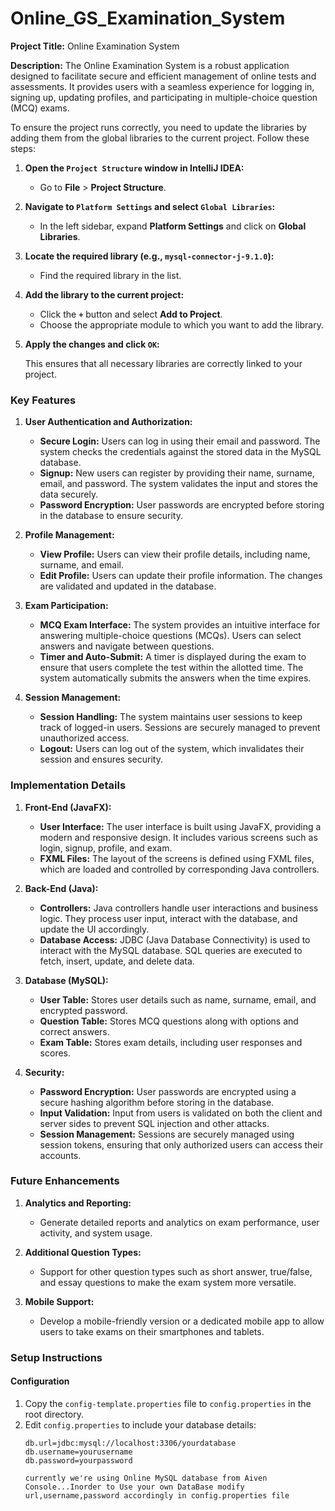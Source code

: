 # Online_GS_Examination_System
**Project Title:** Online Examination System

**Description:** 
The Online Examination System is a robust application designed to facilitate secure and efficient management of online tests and assessments. It provides users with a seamless experience for logging in, signing up, updating profiles, and participating in multiple-choice question (MCQ) exams.

To ensure the project runs correctly, you need to update the libraries by adding them from the global libraries to the current project. Follow these steps:

1. **Open the `Project Structure` window in IntelliJ IDEA:**
   - Go to **File** > **Project Structure**.

2. **Navigate to `Platform Settings` and select `Global Libraries`:**
   - In the left sidebar, expand **Platform Settings** and click on **Global Libraries**.

3. **Locate the required library (e.g., `mysql-connector-j-9.1.0`):**
   - Find the required library in the list.

4. **Add the library to the current project:**
   - Click the **`+`** button and select **Add to Project**.
   - Choose the appropriate module to which you want to add the library.

5. **Apply the changes and click `OK`:**

   This ensures that all necessary libraries are correctly linked to your project.

### Key Features
1. **User Authentication and Authorization:**
   - **Secure Login:** Users can log in using their email and password. The system checks the credentials against the stored data in the MySQL database.
   - **Signup:** New users can register by providing their name, surname, email, and password. The system validates the input and stores the data securely.
   - **Password Encryption:** User passwords are encrypted before storing in the database to ensure security.

2. **Profile Management:**
   - **View Profile:** Users can view their profile details, including name, surname, and email.
   - **Edit Profile:** Users can update their profile information. The changes are validated and updated in the database.

3. **Exam Participation:**
   - **MCQ Exam Interface:** The system provides an intuitive interface for answering multiple-choice questions (MCQs). Users can select answers and navigate between questions.
   - **Timer and Auto-Submit:** A timer is displayed during the exam to ensure that users complete the test within the allotted time. The system automatically submits the answers when the time expires.

4. **Session Management:**
   - **Session Handling:** The system maintains user sessions to keep track of logged-in users. Sessions are securely managed to prevent unauthorized access.
   - **Logout:** Users can log out of the system, which invalidates their session and ensures security.

### Implementation Details

1. **Front-End (JavaFX):**
   - **User Interface:** The user interface is built using JavaFX, providing a modern and responsive design. It includes various screens such as login, signup, profile, and exam.
   - **FXML Files:** The layout of the screens is defined using FXML files, which are loaded and controlled by corresponding Java controllers.

2. **Back-End (Java):**
   - **Controllers:** Java controllers handle user interactions and business logic. They process user input, interact with the database, and update the UI accordingly.
   - **Database Access:** JDBC (Java Database Connectivity) is used to interact with the MySQL database. SQL queries are executed to fetch, insert, update, and delete data.

3. **Database (MySQL):**
   - **User Table:** Stores user details such as name, surname, email, and encrypted password.
   - **Question Table:** Stores MCQ questions along with options and correct answers.
   - **Exam Table:** Stores exam details, including user responses and scores.

4. **Security:**
   - **Password Encryption:** User passwords are encrypted using a secure hashing algorithm before storing in the database.
   - **Input Validation:** Input from users is validated on both the client and server sides to prevent SQL injection and other attacks.
   - **Session Management:** Sessions are securely managed using session tokens, ensuring that only authorized users can access their accounts.

### Future Enhancements

1. **Analytics and Reporting:**
   - Generate detailed reports and analytics on exam performance, user activity, and system usage.

2. **Additional Question Types:**
   - Support for other question types such as short answer, true/false, and essay questions to make the exam system more versatile.

3. **Mobile Support:**
   - Develop a mobile-friendly version or a dedicated mobile app to allow users to take exams on their smartphones and tablets.

### Setup Instructions

#### Configuration

1. Copy the `config-template.properties` file to `config.properties` in the root directory.
2. Edit `config.properties` to include your database details:
   ```properties
   db.url=jdbc:mysql://localhost:3306/yourdatabase
   db.username=yourusername
   db.password=yourpassword

   currently we're using Online MySQL database from Aiven Console...Inorder to Use your own DataBase modify url,username,password accordingly in config.properties file

